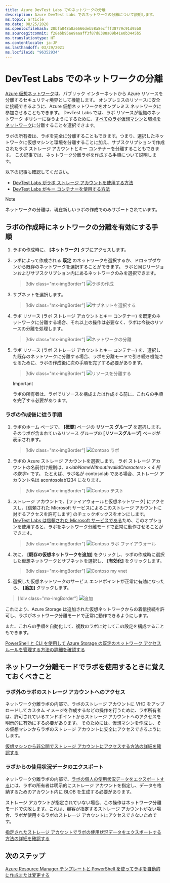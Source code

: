 ```yaml
---
title: Azure DevTest Labs でのネットワークの分離
description: Azure DevTest Labs でのネットワークの分離について説明します。
ms.topic: article
ms.date: 08/25/2020
ms.openlocfilehash: 28bfa048a8a6666deb58a8ecfff38779c91d95b8
ms.sourcegitcommit: f28ebb95ae9aaaff3f87d8388a09b41e0b3445b5
ms.translationtype: HT
ms.contentlocale: ja-JP
ms.lasthandoff: 03/29/2021
ms.locfileid: "96352934"
---
```

# <a name="network-isolation-in-devtest-labs"></a>DevTest Labs でのネットワークの分離

[Azure 仮想ネットワーク](../virtual-network/virtual-networks-overview.md)は、パブリック インターネットから Azure リソースを分離するセキュリティ境界として機能します。 オンプレミスのリソースに安全に接続できるように、Azure 仮想ネットワークをオンプレミス ネットワークに参加させることもできます。 DevTest Labs では、ラボ リソースが組織のネットワーク ポリシーに従うようにするために、[すべてのラボ仮想マシン](devtest-lab-configure-vnet.md)と[環境をネットワーク](connect-environment-lab-virtual-network.md)に分離することを選択できます。 

ラボの所有者は、ラボを完全に分離することもできます。つまり、選択したネットワークに仮想マシンと環境を分離することに加え、サブスクリプションで作成されたラボ ストレージ アカウントとキー コンテナーを分離することもできます。 この記事では、ネットワーク分離ラボを作成する手順について説明します。 

以下の記事も確認してください。

- [DevTest Labs がラボ ストレージ アカウントを使用する方法](encrypt-storage.md)
- [DevTest Labs がキー コンテナーを使用する方法](devtest-lab-store-secrets-in-key-vault.md)
 
> [!NOTE]
> ネットワークの分離は、現在新しいラボの作成でのみサポートされています。

## <a name="steps-to-enable-network-isolation-during-lab-creation"></a>ラボの作成時にネットワークの分離を有効にする手順

1. ラボの作成時に、 **[ネットワーク]** タブにアクセスします。
1. ラボによって作成される **既定** のネットワークを選択するか、ドロップダウンから既存のネットワークを選択することができます。 ラボと同じリージョンおよびサブスクリプション内にあるネットワークのみを選択できます。 

    > [!div class="mx-imgBorder"]
    > ![ラボの作成](./media/network-isolation/create-lab.png)
1. サブネットを選択します。

    > [!div class="mx-imgBorder"]
    > ![サブネットを選択する](./media/network-isolation/create-lab-subnet.png)
1. ラボ リソース (ラボ ストレージ アカウントとキー コンテナー) を既定のネットワークに分離する場合、それ以上の操作は必要なく、ラボは今後のリソースの分離を処理します。
 
    > [!div class="mx-imgBorder"]
    > ![ネットワークの分離](./media/network-isolation/isolate-lab-resources.png)
1. ラボ リソース (ラボ ストレージ アカウントとキー コンテナー) を、選択した既存のネットワークに分離する場合、ラボを分離モードで引き続き機能させるために、ラボの作成後に次の手順を完了する必要があります。 
 
    > [!div class="mx-imgBorder"]
    > ![リソースを分離する](./media/network-isolation/isolate-my-vnet.png)

    > [!IMPORTANT]
    > ラボの所有者は、ラボでリソースを構成または作成する前に、これらの手順を完了する必要があります。

### <a name="steps-to-follow-post-lab-creation"></a>ラボの作成後に従う手順

1. ラボのホーム ページで、 **[概要]** ページの **リソース グループ** を選択します。 そのラボが含まれているリソース グループの **[リソースグループ]** ページが表示されます。 
 
   > [!div class="mx-imgBorder"]
   > ![Contoso ラボ](./media/network-isolation/contoso-lab.png)
1. ラボの Azure ストレージ アカウントを選択します。 ラボ ストレージ アカウントの名前付け規則は、a<*labNameWithoutInvalidCharacters*> *< 4 桁の数字*> です。 たとえば、ラボ名が contosolab である場合、ストレージ アカウント名は acontosolab1234 になります。
 
   > [!div class="mx-imgBorder"]
   > ![Contoso テスト](./media/network-isolation/contoso-test.png)
1. ストレージ アカウントで、[ファイアウォールと仮想ネットワーク] にアクセスし、[信頼された Microsoft サービスによるこのストレージ アカウントに対するアクセスを許可します] のチェックボックスをオンにします。 [DevTest Labs は信頼された Microsoft サービスである](../storage/common/storage-network-security.md#trusted-microsoft-services)ため、このオプションを使用すると、ラボをネットワーク分離モードで正常に動作させることができます。 

   > [!div class="mx-imgBorder"]
   > ![Contoso ラボ ファイアウォール](./media/network-isolation/contoso-lab-firewalls-vnets.png)
1. 次に、 **[既存の仮想ネットワークを追加]** をクリックし、ラボの作成時に選択した仮想ネットワークとサブネットを選択し、 **[有効化]** をクリックします。 

   > [!div class="mx-imgBorder"]
   > ![Contoso my vnet](./media/network-isolation/contoso-lab-my-vnet.png)
5.  選択した仮想ネットワークのサービス エンドポイントが正常に有効になったら、 **[追加]** クリックします。 

   > [!div class="mx-imgBorder"]
   > ![追加](./media/network-isolation/contoso-firewall-add.png)
 
これにより、Azure Storage は追加された仮想ネットワークからの着信接続を許可し、ラボがネットワーク分離モードで正常に動作できるようにします。 

また、これらの手順を自動化して、複数のラボに対してこの設定を構成することもできます。 

[PowerShell と CLI を使用して Azure Storage の既定のネットワーク アクセス ルールを管理する方法の詳細を確認する](../storage/common/storage-network-security.md?toc=%2fazure%2fvirtual-network%2ftoc.json#powershell)

## <a name="things-to-remember-while-using-a-lab-in-a-network-isolated-mode"></a>ネットワーク分離モードでラボを使用するときに覚えておくべきこと

### <a name="accessing-labs-storage-account-outside-the-lab"></a>ラボ外のラボのストレージ アカウントへのアクセス 

ネットワーク分離ラボの内部で、ラボのストレージ アカウントに VHD をアップロードしてカスタム イメージを作成するなどの操作を行うために、ラボ所有者は、許可されているエンドポイントからストレージ アカウントへのアクセスを明示的に有効にする必要があります。 そのためには、仮想マシンを作成し、その仮想マシンからラボのストレージ アカウントに安全にアクセスできるようにします。 

[仮想マシンから非公開でストレージ アカウントにアクセスする方法の詳細を確認する](../private-link/tutorial-private-endpoint-storage-portal.md)

### <a name="exporting-usage-data-from-the-lab"></a>ラボからの使用状況データのエクスポート 

ネットワーク分離ラボの内部で、[ラボの個人の使用状況データをエクスポートする](personal-data-delete-export.md)には、ラボの所有者は明示的にストレージ アカウントを指定し、データを格納するためのアカウント内に BLOB を生成する必要があります。 

ストレージ アカウントが指定されていない場合、この操作はネットワーク分離モードで失敗します。これは、顧客が指定するストレージ アカウントがない場合、ラボが使用するラボのストレージ アカウントにアクセスできないためです。 

[指定されたストレージ アカウントでラボの使用状況データをエクスポートする方法の詳細を確認する](personal-data-delete-export.md#azure-powershell)

## <a name="next-steps"></a>次のステップ

[Azure Resource Manager テンプレートと PowerShell を使ってラボを自動的に作成または変更する](devtest-lab-use-arm-and-powershell-for-lab-resources.md)